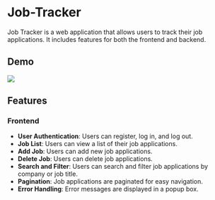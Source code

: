 # Job-Tracker

Job Tracker is a web application that allows users to track their job applications. It includes features for both the frontend and backend.

## Demo

![](/screenshot/demo.gif)

## Features

### Frontend

- **User Authentication**: Users can register, log in, and log out.
- **Job List**: Users can view a list of their job applications.
- **Add Job**: Users can add new job applications.
- **Delete Job**: Users can delete job applications.
- **Search and Filter**: Users can search and filter job applications by company or job title.
- **Pagination**: Job applications are paginated for easy navigation.
- **Error Handling**: Error messages are displayed in a popup box.
